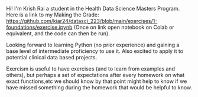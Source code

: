 Hi! I'm Krish Rai a student in the Health Data Science Masters Program. Here is a link to my Making the Grade: https://github.com/kiar24/datasci_223/blob/main/exercises/1-foundations/exercise.ipynb (Once on link open notebook on Colab or equivalent, and the code can then be run).

Looking forward to learning Python (no prior experience) and gaining a base level of intermediate proficiency to use it. Also excited to apply it to potential clinical data based projects.

Exercism is useful to have exercises (and to learn from examples and others), 
but perhaps a set of expectations after every homework on what exact functions,etc we should know by that point might help to know if we have missed something during the homework that would be helpful to know.
